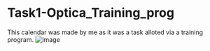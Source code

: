 # Task1-Optica_Training_prog
This calendar was made by me as it was a task alloted via a training program.
![image](https://user-images.githubusercontent.com/96950896/192152602-7cc4e7a2-3022-4e35-9779-b3fe1b4e1eb2.png)
